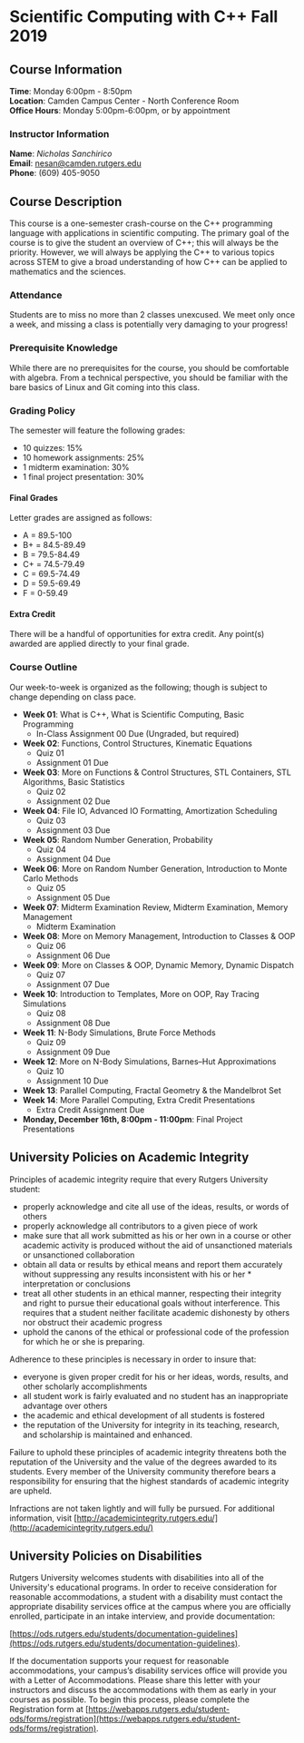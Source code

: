 # Scientific Computing with C++ Fall 2019

## Course Information

**Time**: Monday 6:00pm - 8:50pm  
**Location**: Camden Campus Center - North Conference Room  
**Office Hours**: Monday 5:00pm-6:00pm, or by appointment  

### Instructor Information

**Name**: *Nicholas Sanchirico*  
**Email**: nesan@camden.rutgers.edu  
**Phone**: (609) 405-9050  

## Course Description

This course is a one-semester crash-course on the C++ programming language with applications in scientific computing. The primary goal of the course is to give the student an overview of C++; this will always be the priority. However, we will always be applying the C++ to various topics across STEM to give a broad understanding of how C++ can be applied to mathematics and the sciences.

### Attendance

Students are to miss no more than 2 classes unexcused. We meet only once a week, and missing a class is potentially very damaging to your progress!

### Prerequisite Knowledge

While there are no prerequisites for the course, you should be comfortable with algebra. From a technical perspective, you should be familiar with the bare basics of Linux and Git coming into this class.

### Grading Policy

The semester will feature the following grades:

* 10 quizzes: 15%
* 10 homework assignments: 25%
* 1 midterm examination: 30%
* 1 final project presentation: 30%

#### Final Grades

Letter grades are assigned as follows:

* A = 89.5-100
* B+ = 84.5-89.49
* B = 79.5-84.49
* C+ = 74.5-79.49
* C = 69.5-74.49
* D = 59.5-69.49
* F = 0-59.49

#### Extra Credit

There will be a handful of opportunities for extra credit. Any point(s) awarded are applied directly to your final grade.

### Course Outline

Our week-to-week is organized as the following; though is subject to change depending on class pace.

* **Week 01**: What is C++, What is Scientific Computing, Basic Programming
  * In-Class Assignment 00 Due (Ungraded, but required)
* **Week 02**: Functions, Control Structures, Kinematic Equations
  * Quiz 01
  * Assignment 01 Due
* **Week 03**: More on Functions & Control Structures, STL Containers, STL Algorithms, Basic Statistics
  * Quiz 02
  * Assignment 02 Due
* **Week 04**: File IO, Advanced IO Formatting, Amortization Scheduling
  * Quiz 03
  * Assignment 03 Due
* **Week 05**: Random Number Generation, Probability
  * Quiz 04
  * Assignment 04 Due
* **Week 06**: More on Random Number Generation, Introduction to Monte Carlo Methods
  * Quiz 05
  * Assignment 05 Due
* **Week 07**: Midterm Examination Review, Midterm Examination, Memory Management
  * Midterm Examination
* **Week 08**: More on Memory Management, Introduction to Classes & OOP
  * Quiz 06
  * Assignment 06 Due
* **Week 09**: More on Classes & OOP, Dynamic Memory, Dynamic Dispatch
  * Quiz 07
  * Assignment 07 Due
* **Week 10**: Introduction to Templates, More on OOP, Ray Tracing Simulations
  * Quiz 08
  * Assignment 08 Due
* **Week 11**: N-Body Simulations, Brute Force Methods
  * Quiz 09
  * Assignment 09 Due
* **Week 12**: More on N-Body Simulations, Barnes–Hut Approximations
  * Quiz 10
  * Assignment 10 Due
* **Week 13**: Parallel Computing, Fractal Geometry & the Mandelbrot Set
* **Week 14**: More Parallel Computing, Extra Credit Presentations
  * Extra Credit Assignment Due
* **Monday, December 16th, 8:00pm - 11:00pm**: Final Project Presentations

## University Policies on Academic Integrity

Principles of academic integrity require that every Rutgers University student:

* properly acknowledge and cite all use of the ideas, results, or words of others
* properly acknowledge all contributors to a given piece of work
* make sure that all work submitted as his or her own in a course or other academic activity is produced without the aid of unsanctioned materials or unsanctioned collaboration
* obtain all data or results by ethical means and report them accurately without suppressing any results inconsistent with his or her * interpretation or conclusions
* treat all other students in an ethical manner, respecting their integrity and right to pursue their educational goals without interference. This requires that a student neither facilitate academic dishonesty by others nor obstruct their academic progress
* uphold the canons of the ethical or professional code of the profession for which he or she is preparing.

Adherence to these principles is necessary in order to insure that:

* everyone is given proper credit for his or her ideas, words, results, and other scholarly accomplishments
* all student work is fairly evaluated and no student has an inappropriate advantage over others
* the academic and ethical development of all students is fostered
* the reputation of the University for integrity in its teaching, research, and scholarship is maintained and enhanced.

Failure to uphold these principles of academic integrity threatens both the reputation of the University and the value of the degrees awarded to its students. Every member of the University community therefore bears a responsibility for ensuring that the highest standards of academic integrity are upheld.

Infractions are not taken lightly and will fully be pursued. For additional information, visit [http://academicintegrity.rutgers.edu/](http://academicintegrity.rutgers.edu/)

## University Policies on Disabilities

Rutgers University welcomes students with disabilities into all of the University's educational programs. In order to receive consideration for reasonable accommodations, a student with a disability must contact the appropriate disability services office at the campus where you are officially enrolled, participate in an intake interview, and provide documentation:

[https://ods.rutgers.edu/students/documentation-guidelines](https://ods.rutgers.edu/students/documentation-guidelines).

If the documentation supports your request for reasonable accommodations, your campus’s disability services office will provide you with a Letter of Accommodations. Please share this letter with your instructors and discuss the accommodations with them as early in your courses as possible. To begin this process, please complete the Registration form at [https://webapps.rutgers.edu/student-ods/forms/registration](https://webapps.rutgers.edu/student-ods/forms/registration).
